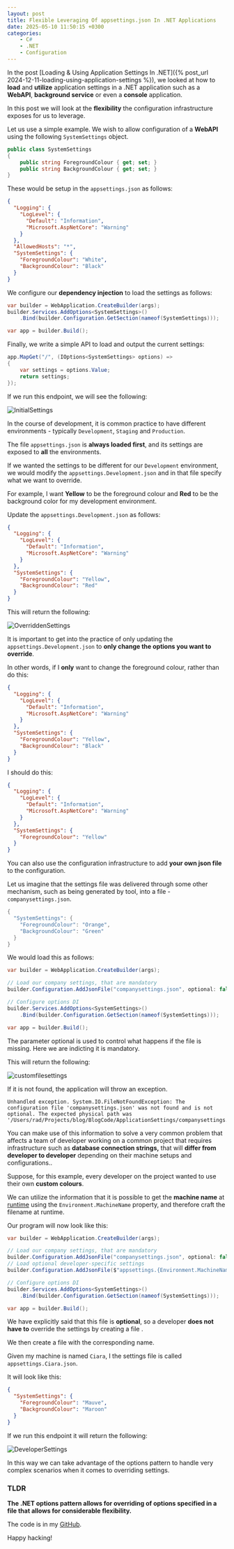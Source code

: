 ```yaml
---
layout: post
title: Flexible Leveraging Of appsettings.json In .NET Applications
date: 2025-05-10 11:50:15 +0300
categories:
    - C#
    - .NET
    - Configuration
---
```


In the post [Loading & Using Application Settings In .NET]({% post_url 2024-12-11-loading-using-application-settings %}), we looked at how to **load** and **utilize** application settings in a .NET application such as a **WebAPI**, **background service** or even a **console** application.

In this post we will look at the **flexibility** the configuration infrastructure exposes for us to leverage.

Let us use a simple example. We wish to allow configuration of a **WebAPI** using the following `SystemSettings` object.

```c#
public class SystemSettings
{
    public string ForegroundColour { get; set; }
    public string BackgroundColour { get; set; }
}
```

These would be setup in the `appsettings.json` as follows:

```json
{
  "Logging": {
    "LogLevel": {
      "Default": "Information",
      "Microsoft.AspNetCore": "Warning"
    }
  },
  "AllowedHosts": "*",
  "SystemSettings": {
    "ForegroundColour": "White",
    "BackgroundColour": "Black"
  }
}

```

We configure our **dependency injection** to load the settings as follows:

```c#
var builder = WebApplication.CreateBuilder(args);
builder.Services.AddOptions<SystemSettings>()
    .Bind(builder.Configuration.GetSection(nameof(SystemSettings)));

var app = builder.Build();
```

Finally, we write a simple API to load and output the current settings:

```C#
app.MapGet("/", (IOptions<SystemSettings> options) =>
{
    var settings = options.Value;
    return settings;
});
```

If we run this endpoint, we will see the following:

![InitialSettings](../images/2025/05/InitialSettings.png)

In the course of development, it is common practice to have different environments - typically `Development`, `Staging` and `Production`.

The file `appsettings.json` is **always loaded first**, and its settings are exposed to **all** the environments.

If we wanted the settings to be different for our `Development` environment, we would modify the `appsettings.Development.json` and in that file specify what we want to override.

For example, I want **Yellow** to be the foreground colour and **Red** to be the background color for my development environment.

Update the `appsettings.Development.json` as follows:

```json
{
  "Logging": {
    "LogLevel": {
      "Default": "Information",
      "Microsoft.AspNetCore": "Warning"
    }
  },
  "SystemSettings": {
    "ForegroundColour": "Yellow",
    "BackgroundColour": "Red"
  }
}
```

This will return the following:

![OverriddenSettings](../images/2025/05/OverriddenSettings.png)

It is important to get into the practice of only updating the `appsettings.Development.json` to **only change the options you want to override**.

In other words, if I **only** want to change the foreground colour, rather than do this:

```json
{
  "Logging": {
    "LogLevel": {
      "Default": "Information",
      "Microsoft.AspNetCore": "Warning"
    }
  },
  "SystemSettings": {
    "ForegroundColour": "Yellow",
    "BackgroundColour": "Black"
  }
}
```

I should do this:

```json
{
  "Logging": {
    "LogLevel": {
      "Default": "Information",
      "Microsoft.AspNetCore": "Warning"
    }
  },
  "SystemSettings": {
    "ForegroundColour": "Yellow"
  }
}
```

You can also use the configuration infrastructure to add **your own json file** to the configuration.

Let us imagine that the settings file was delivered through some other mechanism, such as being generated by tool, into a file - `companysettings.json`.

```c#
{
  "SystemSettings": {
    "ForegroundColour": "Orange",
    "BackgroundColour": "Green"
  }
}

```

We would load this as follows:

```c#
var builder = WebApplication.CreateBuilder(args);

// Load our company settings, that are mandatory
builder.Configuration.AddJsonFile("companysettings.json", optional: false);

// Configure options DI
builder.Services.AddOptions<SystemSettings>()
    .Bind(builder.Configuration.GetSection(nameof(SystemSettings)));

var app = builder.Build();
```

The parameter optional is used to control what happens if the file is missing. Here we are indicting it is mandatory.

This will return the following:

![customfilesettings](../images/2025/05/customfilesettings.png)

If it is not found, the application will throw an exception.

```plaintext
Unhandled exception. System.IO.FileNotFoundException: The configuration file 'companysettings.json' was not found and is not optional. The expected physical path was '/Users/rad/Projects/blog/BlogCode/ApplicationSettings/companysettings.json'.
```

You can make use of this information to solve a very common problem that affects a team of developer working on a common project that requires infrastructure such as **database connection strings,** that will **differ from developer to developer** depending on their machine setups and configurations..

Suppose, for this example, every developer on the project wanted to use their own **custom colours**.

We can utilize the information that it is possible to get the **machine name** at [runtime](https://learn.microsoft.com/en-us/dotnet/api/system.environment.machinename?view=net-9.0) using the `Environment.MachineName` property, and therefore craft the filename at runtime.

Our program will now look like this:

```c#
var builder = WebApplication.CreateBuilder(args);

// Load our company settings, that are mandatory
builder.Configuration.AddJsonFile("companysettings.json", optional: false);
// Load optional developer-specific settings
builder.Configuration.AddJsonFile($"appsettings.{Environment.MachineName}.json", optional: true);

// Configure options DI
builder.Services.AddOptions<SystemSettings>()
    .Bind(builder.Configuration.GetSection(nameof(SystemSettings)));

var app = builder.Build();
```

We have explicitly said that this file is **optional**, so a developer **does not have to** override the settings by creating a file .

We then create a file with the corresponding name.

Given my machine is named `Ciara`, I the settings file is called `appsettings.Ciara.json`.

It will look like this:

```json
{
  "SystemSettings": {
    "ForegroundColour": "Mauve",
    "BackgroundColour": "Maroon"
  }
}

```

If we run this endpoint it will return the following:

![DeveloperSettings](../images/2025/05/DeveloperSettings.png)

In this way we can take advantage of the options pattern  to handle very complex scenarios when it comes to overriding settings.

### TLDR

**The .NET options pattern allows for overriding of options specified in a file that allows for considerable flexibility.**

The code is in my [GitHub](https://github.com/conradakunga/BlogCode/tree/master/2025-05-09%20-%20Layered%20Settings).

Happy hacking!
